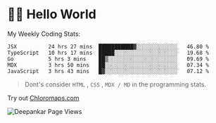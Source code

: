# 👋🏽 Hello World 

<!--![Deepankar's github stats](https://github-readme-stats.vercel.app/api?username=Deep-Codes&count_private=true&show_icons=true&theme=radical)-->
My Weekly Coding Stats:

<!--START_SECTION:waka-->
```text
JSX          24 hrs 27 mins  ███████████▓░░░░░░░░░░░░░   46.80 % 
TypeScript   10 hrs 17 mins  █████░░░░░░░░░░░░░░░░░░░░   19.68 % 
Go           5 hrs 3 mins    ██▒░░░░░░░░░░░░░░░░░░░░░░   09.69 % 
MDX          3 hrs 50 mins   ██░░░░░░░░░░░░░░░░░░░░░░░   07.34 % 
JavaScript   3 hrs 43 mins   █▓░░░░░░░░░░░░░░░░░░░░░░░   07.12 % 
```
<!--END_SECTION:waka-->

> Dont's consider `HTML` , `CSS` , `MDX / MD` in the programming stats.

Try out [Chloromaps.com](https://www.chloromaps.com/)

<p align="left"> <img src="https://komarev.com/ghpvc/?username=Deep-Codes&label=Views&color=blue&style=plastic" alt="Deepankar Page Views" /> </p>
